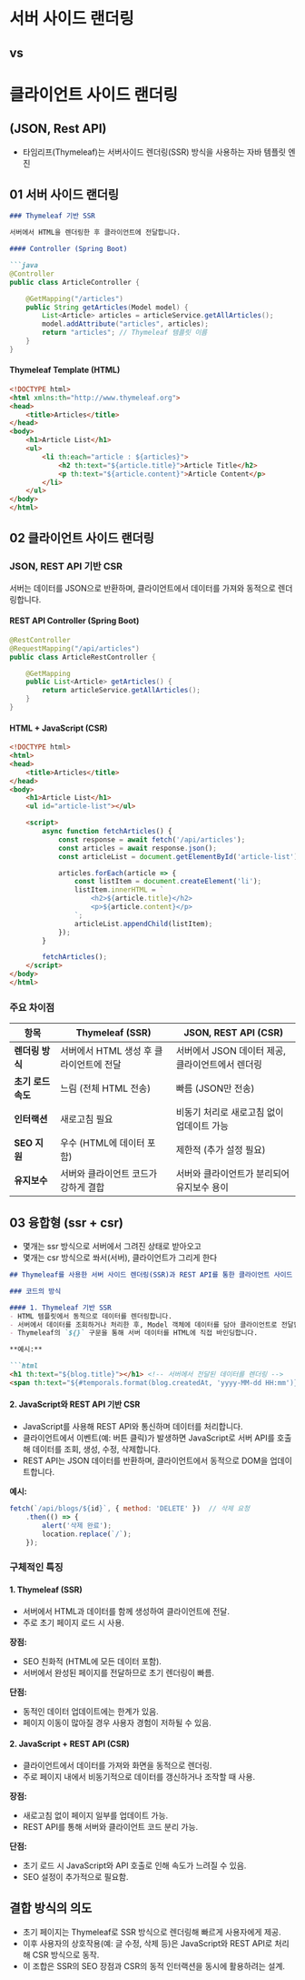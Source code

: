 # 서버 사이드 랜더링  
## vs 
# 클라이언트 사이드 랜더링 
## (JSON, Rest API)

- 타임리프(Thymeleaf)는 서버사이드 렌더링(SSR) 방식을 사용하는 자바 템플릿 엔진


## 01 서버 사이드 랜더링 

```markdown
### Thymeleaf 기반 SSR

서버에서 HTML을 렌더링한 후 클라이언트에 전달합니다.

#### Controller (Spring Boot)

```java
@Controller
public class ArticleController {

    @GetMapping("/articles")
    public String getArticles(Model model) {
        List<Article> articles = articleService.getAllArticles();
        model.addAttribute("articles", articles);
        return "articles"; // Thymeleaf 템플릿 이름
    }
}
```

#### Thymeleaf Template (HTML)

```html
<!DOCTYPE html>
<html xmlns:th="http://www.thymeleaf.org">
<head>
    <title>Articles</title>
</head>
<body>
    <h1>Article List</h1>
    <ul>
        <li th:each="article : ${articles}">
            <h2 th:text="${article.title}">Article Title</h2>
            <p th:text="${article.content}">Article Content</p>
        </li>
    </ul>
</body>
</html>
```

## 02 클라이언트 사이드 랜더링 

### JSON, REST API 기반 CSR

서버는 데이터를 JSON으로 반환하며, 클라이언트에서 데이터를 가져와 동적으로 렌더링합니다.

#### REST API Controller (Spring Boot)

```java
@RestController
@RequestMapping("/api/articles")
public class ArticleRestController {

    @GetMapping
    public List<Article> getArticles() {
        return articleService.getAllArticles();
    }
}
```

#### HTML + JavaScript (CSR)

```html
<!DOCTYPE html>
<html>
<head>
    <title>Articles</title>
</head>
<body>
    <h1>Article List</h1>
    <ul id="article-list"></ul>

    <script>
        async function fetchArticles() {
            const response = await fetch('/api/articles');
            const articles = await response.json();
            const articleList = document.getElementById('article-list');

            articles.forEach(article => {
                const listItem = document.createElement('li');
                listItem.innerHTML = `
                    <h2>${article.title}</h2>
                    <p>${article.content}</p>
                `;
                articleList.appendChild(listItem);
            });
        }

        fetchArticles();
    </script>
</body>
</html>
```

### 주요 차이점

| 항목            | Thymeleaf (SSR)                        | JSON, REST API (CSR)                   |
|-----------------|----------------------------------------|----------------------------------------|
| **렌더링 방식** | 서버에서 HTML 생성 후 클라이언트에 전달 | 서버에서 JSON 데이터 제공, 클라이언트에서 렌더링 |
| **초기 로드 속도** | 느림 (전체 HTML 전송)                  | 빠름 (JSON만 전송)                     |
| **인터랙션**    | 새로고침 필요                          | 비동기 처리로 새로고침 없이 업데이트 가능   |
| **SEO 지원**   | 우수 (HTML에 데이터 포함)               | 제한적 (추가 설정 필요)                 |
| **유지보수**   | 서버와 클라이언트 코드가 강하게 결합      | 서버와 클라이언트가 분리되어 유지보수 용이   |


## 03 융합형 (ssr + csr)

- 몇개는 ssr 방식으로 서버에서 그려진 상태로 받아오고 
- 몇개는 csr 방식으로 쏴서(서버), 클라이언트가 그리게 한다

```markdown
## Thymeleaf를 사용한 서버 사이드 렌더링(SSR)과 REST API를 통한 클라이언트 사이드 렌더링(CSR)의 조합

### 코드의 방식

#### 1. Thymeleaf 기반 SSR
- HTML 템플릿에서 동적으로 데이터를 렌더링합니다.
- 서버에서 데이터를 조회하거나 처리한 후, Model 객체에 데이터를 담아 클라이언트로 전달합니다.
- Thymeleaf의 `${}` 구문을 통해 서버 데이터를 HTML에 직접 바인딩합니다.

**예시:**

```html
<h1 th:text="${blog.title}"></h1> <!-- 서버에서 전달된 데이터를 렌더링 -->
<span th:text="${#temporals.format(blog.createdAt, 'yyyy-MM-dd HH:mm')}"></span>
```

#### 2. JavaScript와 REST API 기반 CSR
- JavaScript를 사용해 REST API와 통신하며 데이터를 처리합니다.
- 클라이언트에서 이벤트(예: 버튼 클릭)가 발생하면 JavaScript로 서버 API를 호출해 데이터를 조회, 생성, 수정, 삭제합니다.
- REST API는 JSON 데이터를 반환하며, 클라이언트에서 동적으로 DOM을 업데이트합니다.

**예시:**

```javascript
fetch(`/api/blogs/${id}`, { method: 'DELETE' })  // 삭제 요청
    .then(() => {
        alert('삭제 완료');
        location.replace(`/`);
    });
```

### 구체적인 특징

#### 1. Thymeleaf (SSR)
- 서버에서 HTML과 데이터를 함께 생성하여 클라이언트에 전달.
- 주로 초기 페이지 로드 시 사용.

**장점:**
- SEO 친화적 (HTML에 모든 데이터 포함).
- 서버에서 완성된 페이지를 전달하므로 초기 렌더링이 빠름.

**단점:**
- 동적인 데이터 업데이트에는 한계가 있음.
- 페이지 이동이 많아질 경우 사용자 경험이 저하될 수 있음.

#### 2. JavaScript + REST API (CSR)
- 클라이언트에서 데이터를 가져와 화면을 동적으로 렌더링.
- 주로 페이지 내에서 비동기적으로 데이터를 갱신하거나 조작할 때 사용.

**장점:**
- 새로고침 없이 페이지 일부를 업데이트 가능.
- REST API를 통해 서버와 클라이언트 코드 분리 가능.

**단점:**
- 초기 로드 시 JavaScript와 API 호출로 인해 속도가 느려질 수 있음.
- SEO 설정이 추가적으로 필요함.

## 결합 방식의 의도
- 초기 페이지는 Thymeleaf로 SSR 방식으로 렌더링해 빠르게 사용자에게 제공.
- 이후 사용자의 상호작용(예: 글 수정, 삭제 등)은 JavaScript와 REST API로 처리해 CSR 방식으로 동작.
- 이 조합은 SSR의 SEO 장점과 CSR의 동적 인터랙션을 동시에 활용하려는 설계.

